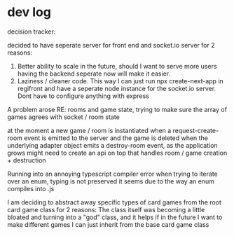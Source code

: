 # dev log

decision tracker:

decided to have seperate server for front end and socket.io server for 2 reasons:

1. Better ability to scale in the future, should I want to serve more users having the backend seperate now will make it easier.
2. Laziness / cleaner code. This way I can just run npx create-next-app in regifront and have a seperate node instance for the socket.io server. Dont have to configure anything with express

A problem arose RE: rooms and game state, trying to make sure the array of games agrees with socket / room state

at the moment a new game / room is instantiated when a request-create-room event is emitted to the server and the game is deleted when the underlying adapter object emits a destroy-room event, as the application grows might need to create an api on top that handles room / game creation + destruction

Running into an annoying typescript compiler error when trying to iterate over an enum, typing is not preserved it seems due to the way an enum compiles into .js

I am deciding to abstract away specific types of card games from the root card game class for 2 reasons:
The class itself was becoming a little bloated and turning into a "god" class, and it helps if in the future I want to make different games I can just inherit from the base card game class